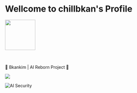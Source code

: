 # Wellcome to chillbkan's Profile

<img src="https://github.com/user-attachments/assets/3d70228c-59b4-4870-90f8-0e701c502caa" width="100" height="100"/>
<br><br><br>

🔄 Bkankim | AI Reborn Project 🔐

<img src="https://shields.io/"/>

![AI Security](https://img.shields.io/badge/Specialization-AI_Security-blueviolet)
